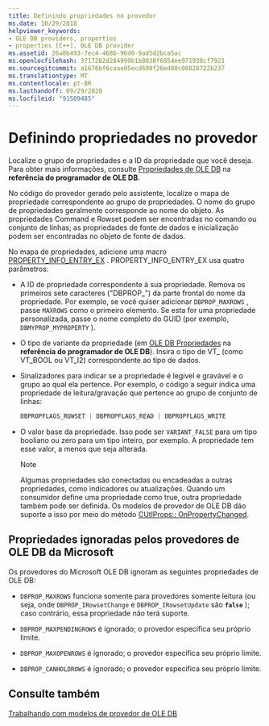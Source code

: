 ```yaml
---
title: Definindo propriedades no provedor
ms.date: 10/29/2018
helpviewer_keywords:
- OLE DB providers, properties
- properties [C++], OLE DB provider
ms.assetid: 26a8b493-7ec4-4686-96d0-9ad5d2bca5ac
ms.openlocfilehash: 3717282d284990b1b8038f6954ee971938cf7921
ms.sourcegitcommit: a1676bf6caae05ecd698f26ed80c08828722b237
ms.translationtype: MT
ms.contentlocale: pt-BR
ms.lasthandoff: 09/29/2020
ms.locfileid: "91509485"
---
```

# <a name="setting-properties-in-your-provider"></a>Definindo propriedades no provedor

Localize o grupo de propriedades e a ID da propriedade que você deseja. Para obter mais informações, consulte [Propriedades de OLE DB](/previous-versions/windows/desktop/ms722734(v=vs.85)) na **referência do programador de OLE DB**.

No código do provedor gerado pelo assistente, localize o mapa de propriedade correspondente ao grupo de propriedades. O nome do grupo de propriedades geralmente corresponde ao nome do objeto. As propriedades Command e Rowset podem ser encontradas no comando ou conjunto de linhas; as propriedades de fonte de dados e inicialização podem ser encontradas no objeto de fonte de dados.

No mapa de propriedades, adicione uma macro [PROPERTY_INFO_ENTRY_EX](./macros-for-ole-db-provider-templates.md#property_info_entry_ex) . PROPERTY_INFO_ENTRY_EX usa quatro parâmetros:

- A ID de propriedade correspondente à sua propriedade. Remova os primeiros sete caracteres ("DBPROP_") da parte frontal do nome da propriedade. Por exemplo, se você quiser adicionar `DBPROP_MAXROWS` , passe `MAXROWS` como o primeiro elemento. Se esta for uma propriedade personalizada, passe o nome completo do GUID (por exemplo, `DBMYPROP_MYPROPERTY` ).

- O tipo de variante da propriedade (em [OLE DB Propriedades](/previous-versions/windows/desktop/ms722734(v=vs.85)) na **referência do programador de OLE DB**). Insira o tipo de VT_ (como VT_BOOL ou VT_I2) correspondente ao tipo de dados.

- Sinalizadores para indicar se a propriedade é legível e gravável e o grupo ao qual ela pertence. Por exemplo, o código a seguir indica uma propriedade de leitura/gravação que pertence ao grupo de conjunto de linhas:

    ```cpp
    DBPROPFLAGS_ROWSET | DBPROPFLAGS_READ | DBPROPFLAGS_WRITE
    ```

- O valor base da propriedade. Isso pode ser `VARIANT_FALSE` para um tipo booliano ou zero para um tipo inteiro, por exemplo. A propriedade tem esse valor, a menos que seja alterada.

    > [!NOTE]
    > Algumas propriedades são conectadas ou encadeadas a outras propriedades, como indicadores ou atualizações. Quando um consumidor define uma propriedade como true, outra propriedade também pode ser definida. Os modelos de provedor de OLE DB dão suporte a isso por meio do método [CUtlProps:: OnPropertyChanged](./cutlprops-class.md#onpropertychanged).

## <a name="properties-ignored-by-microsoft-ole-db-providers"></a>Propriedades ignoradas pelos provedores de OLE DB da Microsoft

Os provedores do Microsoft OLE DB ignoram as seguintes propriedades de OLE DB:

- `DBPROP_MAXROWS` funciona somente para provedores somente leitura (ou seja, onde `DBPROP_IRowsetChange` e `DBPROP_IRowsetUpdate` são **`false`** ); caso contrário, essa propriedade não terá suporte.

- `DBPROP_MAXPENDINGROWS` é ignorado; o provedor especifica seu próprio limite.

- `DBPROP_MAXOPENROWS` é ignorado; o provedor especifica seu próprio limite.

- `DBPROP_CANHOLDROWS` é ignorado; o provedor especifica seu próprio limite.

## <a name="see-also"></a>Consulte também

[Trabalhando com modelos de provedor de OLE DB](../../data/oledb/working-with-ole-db-provider-templates.md)

